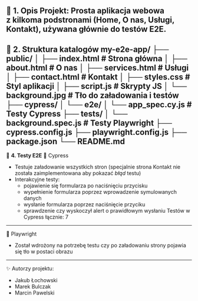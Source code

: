 📘 **1. Opis**
Projekt: Prosta aplikacja webowa z kilkoma podstronami (Home, O nas, Usługi, Kontakt), używana głównie do testów E2E.
----------------------------
📂 **2. Struktura katalogów**
my-e2e-app/
├── public/
│   ├── index.html        # Strona główna
│   ├── about.html        # O nas
│   ├── services.html     # Usługi
│   ├── contact.html      # Kontakt
│   ├── styles.css        # Styl aplikacji
│   ├── script.js         # Skrypty JS
│   └── background.jpg    # Tło do załadowania i testów
├── cypress/
│   └── e2e/
│       └── app_spec.cy.js  # Testy Cypress
├── tests/
│   └── background.spec.js  # Testy Playwright
├── cypress.config.js
├── playwright.config.js
├── package.json
└── README.md 
----------------------------
🧪 **4. Testy E2E**
🔹 Cypress
- Testuje załadowanie wszystkich stron (specjalnie strona Kontakt nie została zaimplementowana aby pokazać *błąd* testu)
- Interakcyjne testy:
  * pojawienie się formularza po naciśnięciu przycisku
  * wypełnienie formularza poprzez wprowadzenie symulowanych danych
  * wysłanie formularza poprzez naciśnięcie przyciku 
  * sprawdzenie czy wyskoczył alert o prawidłowym wysłaniu
Testów w Cypress łącznie: 7
_____________________________
🔹 Playwright
- Został wdrożony na potrzebę testu czy po załadowaniu strony pojawia się tło w postaci obrazu
----------------------------
✨ Autorzy projektu: 
- Jakub Łochowski
- Marek Bulczak
- Marcin Pawelski
